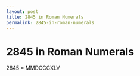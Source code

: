 ```yaml
---
layout: post
title: 2845 in Roman Numerals
permalink: 2845-in-roman-numerals
---
```


# 2845 in Roman Numerals

2845 = MMDCCCXLV
